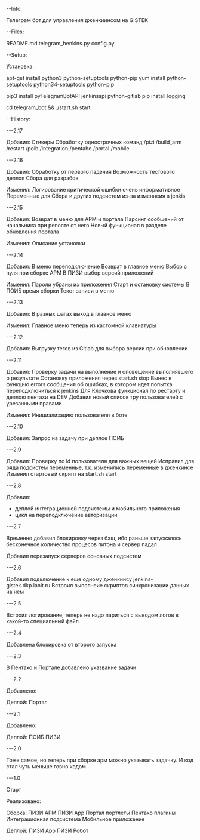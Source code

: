 --Info:

Телеграм бот для управления дженкиинсом на GISTEK

--Files:

README.md
telegram_henkins.py
config.py

--Setup:

Установка:

apt-get install python3 python-setuptools python-pip
yum install python-setuptools python34-setuptools python-pip

pip3 install pyTelegramBotAPI jenkinsapi python-gitlab
pip install logging

cd telegram_bot && ./start.sh start

--History:

---2.17

Добавил:
Стикеры
Обработку однострочных команд
/pizi
/build_arm
/restart
/poib
/integration
/pentaho
/portal
/mobile

---2.16

Добавил:
Обработку от первого падения
Возможность тестового деплоя Сбора для разрабов

Изменил:
Логирование критической ошибки очень информативное
Переменные для Сбора и других подсистем из-за изменнеия в jenkis

---2.15

Добавил:
Возврат в меню для АРМ и портала
Парсинг сообщений от начальника при репосте от него
Новый функционал в разделе обновления портала

Изменил:
Описание установки

---2.14

Добавил:
В меню переподключение
Возврат в главное меню
Выбор с нуля при сборке АРМ
В ПИЗИ выбор версий приложений

Изменил:
Пароли убраны из приложения
Старт и остановку системы
В ПОИБ время сборки
Текст записи в меню

---2.13

Добавил:
В разных шагах выход в главное меню

Изменил:
Главное меню теперь из кастомной клавиатуры

---2.12

Добавил:
Выгрузку тегов из Gitlab для выбора версии при обновлении

---2.11

Добавил:
Проверку задачи на выполнение и оповещение выполнявшего о результате
Остановку приложения через start.sh stop
Вынес в функцию errors сообщения об ошибках, в котором идет попытка переподключиться к jenkins
Для Клочкова функционал по рестарту и деплою пентахи на DEV
Добавил новый список тру пользователей с урезанными правами

Изменил:
Инициализацию пользователя в боте

---2.10

Добавил:
Запрос на задачу при деплое ПОИБ

---2.9

Добавил:
Проверку по id пользователя для важных вещей
Исправил для ряда подсистем переменные, т.к. изменились переменные в дженкинсе
Изменил стартовый скрипт на start.sh start

---2.8

Добавил:
- деплой интеграционной подсистемы и мобильного приложения
- цикл на переподключение авторизации

---2.7

Временно добавил блокировку через баш, ибо раньше запускалось бесконечное количество процесов питона и сервер падал

Добавил перезапуск серверов основных подсистем

---2.6

Добавил подключение к еще одному дженкинсу jenkins-gistek.dkp.lanit.ru
Встроил выполнеие скриптов синхронизации данных на нем

---2.5

Встроил логирование, теперь не надо париться с выводом логов в какой-то специальный файл

---2.4

Добавлена блокировка от второго запуска

---2.3

В Пентахо и Портале добавлено указвание задачи

---2.2

Добавлено:

Деплой:
Портал

---2.1

Добавлено:

Деплой:
ПОИБ
ПИЗИ

---2.0

Тоже самое, но теперь при сборке арм можно указывать задачку. И код стал чуть меньше говно кодом.

---1.0

Старт

Реализовано:

Сборка:
ПИЗИ АРМ
ПИЗИ App
Портал портлеты
Пентахо плагины
Интеграционная подсистема
Мобильное приложение

Деплой:
ПИЗИ App
ПИЗИ Робот
